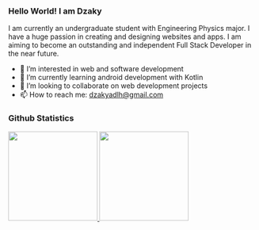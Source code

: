### Hello World! I am Dzaky

I am currently an undergraduate student with Engineering Physics major. I have a huge passion in creating and designing websites and apps. I am aiming to become an outstanding and independent Full Stack Developer in the near future.

- 👀 I’m interested in web and software development
- 🌱 I’m currently learning android development with Kotlin
- 💞️ I’m looking to collaborate on web development projects
- 📫 How to reach me: dzakyadlh@gmail.com

### Github Statistics

<p align="left">
<a href="https://github.com/dzakyadlh">
  <img height="180em" src="https://github-readme-stats-eight-theta.vercel.app/api?username=dzakyadlh&show_icons=true&theme=algolia&include_all_commits=true&count_private=true"/>
  <img height="180em" src="https://github-readme-stats-eight-theta.vercel.app/api/top-langs/?username=dzakyadlh&layout=compact&langs_count=8&theme=algolia"/>
</a>
</p>
